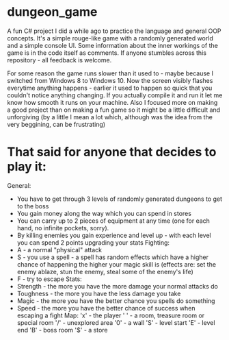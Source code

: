 # dungeon_game
A fun C# project I did a while ago to practice the language and general OOP concepts.
It's a simple rouge-like game with a randomly generated world and a simple console UI.
Some information about the inner workings of the game is in the code itself as comments.
If anyone stumbles across this repository - all feedback is welcome.

For some reason the game runs slower than it used to - maybe because I switched from Windows 8 to Windows 10.
Now the screen visibly flashes everytime anything happens - earlier it used to happen so quick that you couldn't notice anything changing.
If you actually compile it and run it let me know how smooth it runs on your machine.
Also I focused more on making a good project than on making a fun game so it might be a little difficult and unforgiving 
(by a little I mean a lot which, although was the idea from the very beggining, can be frustrating)


# That said for anyone that decides to play it:
General:
- You have to get through 3 levels of randomly generated dungeons to get to the boss
- You gain money along the way which you can spend in stores
- You can carry up to 2 pieces of equipment at any time (one for each hand, no infinite pockets, sorry).
- By killing enemies you gain experience and level up - with each level you can spend 2 points upgrading your stats
Fighting:
- A - a normal "physical" attack
- S - you use a spell - a spell has random effects which have a higher chance of happening the higher your magic skill is
  (effects are: set the enemy ablaze, stun the enemy, steal some of the enemy's life)
- F - try to escape
Stats:
- Strength - the more you have the more damage your normal attacks do
- Toughness - the more you have the less damage you take
- Magic - the more you have the better chance you spells do something
- Speed - the more you have the better chance of success when escaping a fight
Map:
'x' - the player
' ' - a room, treasure room or special room
'/' - unexplored area
'0' - a wall
'S' - level start
'E' - level end
'B' - boss room
'$' - a store
